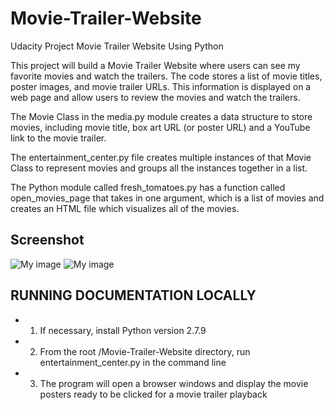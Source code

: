 # Movie-Trailer-Website
Udacity Project  Movie Trailer Website Using Python

This project will build a Movie Trailer Website where users can see my favorite movies and watch the trailers. 
The code stores a list of movie titles, poster images, and movie trailer URLs. 
This information is displayed on a web page and allow users to review the movies and watch the trailers.

The Movie Class in the media.py module creates a data structure to store movies, including movie title, box art URL (or poster URL) 
and a YouTube link to the movie trailer.

The entertainment_center.py file creates multiple instances of that Movie Class to represent movies and groups all the instances together in a list.

The Python module called fresh_tomatoes.py has a function called open_movies_page that takes in one argument, 
which is a list of movies and creates an HTML file which visualizes all of the movies.


## Screenshot
![My image](https://github.com/zhenghaohe/Movie-Trailer-Website/blob/master/screenshot1.png)
![My image](https://github.com/zhenghaohe/Movie-Trailer-Website/blob/master/screenshot2.png)


## RUNNING DOCUMENTATION LOCALLY
- 1. If necessary, install Python version 2.7.9
- 2. From the root /Movie-Trailer-Website directory, run entertainment_center.py in the command line
- 3. The program will open a browser windows and display the movie posters ready to be clicked for a movie trailer playback





